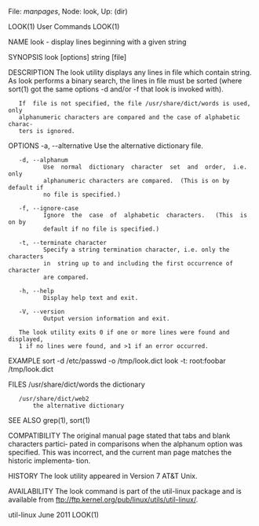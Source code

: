 File: *manpages*,  Node: look,  Up: (dir)

LOOK(1)                          User Commands                         LOOK(1)



NAME
       look - display lines beginning with a given string

SYNOPSIS
       look [options] string [file]

DESCRIPTION
       The  look  utility displays any lines in file which contain string.  As
       look performs a binary search, the lines in file must be sorted  (where
       sort(1) got the same options -d and/or -f that look is invoked with).

       If  file is not specified, the file /usr/share/dict/words is used, only
       alphanumeric characters are compared and the case of alphabetic charac‐
       ters is ignored.

OPTIONS
       -a, --alternative
              Use the alternative dictionary file.

       -d, --alphanum
              Use  normal  dictionary  character  set  and  order,  i.e.  only
              alphanumeric characters are compared.  (This is on by default if
              no file is specified.)

       -f, --ignore-case
              Ignore  the  case  of  alphabetic  characters.   (This  is on by
              default if no file is specified.)

       -t, --terminate character
              Specify a string termination character, i.e. only the characters
              in  string up to and including the first occurrence of character
              are compared.

       -h, --help
              Display help text and exit.

       -V, --version
              Output version information and exit.

       The look utility exits 0 if one or more lines were found and displayed,
       1 if no lines were found, and >1 if an error occurred.

EXAMPLE
              sort -d /etc/passwd -o /tmp/look.dict
              look -t: root:foobar /tmp/look.dict

FILES
       /usr/share/dict/words
           the dictionary

       /usr/share/dict/web2
           the alternative dictionary

SEE ALSO
       grep(1), sort(1)

COMPATIBILITY
       The original manual page stated that tabs and blank characters partici‐
       pated in comparisons when the alphanum option was specified.  This  was
       incorrect,  and  the  current man page matches the historic implementa‐
       tion.

HISTORY
       The look utility appeared in Version 7 AT&T Unix.

AVAILABILITY
       The look command is part of the util-linux  package  and  is  available
       from ftp://ftp.kernel.org/pub/linux/utils/util-linux/.



util-linux                         June 2011                           LOOK(1)
